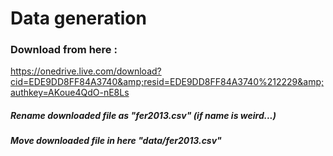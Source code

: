# Data generation

### Download from here :

https://onedrive.live.com/download?cid=EDE9DD8FF84A3740&amp;resid=EDE9DD8FF84A3740%212229&amp;authkey=AKoue4QdO-nE8Ls



##### Rename downloaded file as "fer2013.csv" (if name is weird...)

##### Move downloaded file in here "data/fer2013.csv"